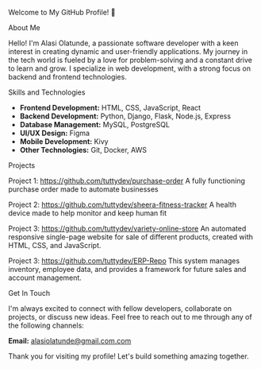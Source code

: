 Welcome to My GitHub Profile! 👋

About Me

Hello! I'm Alasi Olatunde, a passionate software developer with a keen interest in creating dynamic and user-friendly applications. My journey in the tech world is fueled by a love for problem-solving and a constant drive to learn and grow. I specialize in web development, with a strong focus on backend and frontend technologies.

Skills and Technologies

- **Frontend Development:** HTML, CSS, JavaScript, React
- **Backend Development:** Python, Django, Flask, Node.js, Express
- **Database Management:** MySQL, PostgreSQL
- **UI/UX Design:** Figma
- **Mobile Development:** Kivy
- **Other Technologies:** Git, Docker, AWS

Projects

Project 1: https://github.com/tuttydev/purchase-order
A fully functioning purchase order made to automate businesses

Project 2: https://github.com/tuttydev/sheera-fitness-tracker
A health device made to help monitor and keep human fit

Project 3: https://github.com/tuttydev/variety-online-store
An automated responsive single-page website for sale of different products, created with HTML, CSS, and JavaScript.

Project 3: https://github.com/tuttydev/ERP-Repo
This system manages inventory, employee data, and provides a framework for future sales and account management.



Get In Touch

I'm always excited to connect with fellow developers, collaborate on projects, or discuss new ideas. Feel free to reach out to me through any of the following channels:


 **Email:** alasiolatunde@gmail.com.com


Thank you for visiting my profile! Let's build something amazing together.
